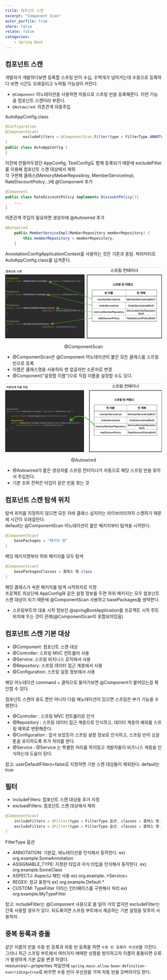 ```yaml
---
title: 컴포넌트 스캔
excerpt: "Component Scan"
autor_porfile: true
share: false
relate: false
categories:
    - Spring Boot
---
```


## 컴포넌트 스캔
개발자가 개발하다보면 등록할 스프링 빈이 수십, 수백개가 넘어가는데 수동으로 등록하다 보면 시간도 오래걸리고 누락될 가능성이 커진다.  
* `@Component` 어노테이션을 사용하면 자동으로 스프링 빈을 등록해준다. 이런 기능을 컴포넌트 스캔이라 부른다.
* `@Autowired`: 의존관계 자동주입

AutoAppConfig.class
~~~java
@Configuration
@ComponentScan(
        excludeFilters = @ComponentScan.Filter(type = FilterType.ANNOTATION, classes = Configuration.class)
)
public class AutoAppConfig {
}
~~~
이전에 만들어두었던 AppConfig, TestConfig도 함께 등록되기 때문에 excludeFilter를 이용해 컴포넌트 스캔 대상에서 제외  
각 구현체 클래스(MemoryMeberRepositroy, MemberServiceImpl, RateDiscountPolicy...)에 @Component 추가
~~~java
@Component
public class RateDiscountPolicy implements DiscountPolicy(){
    ...
}
~~~
의존관계 주입이 필요하면 생성자에 @Autowired 추가
~~~java
@Autowired
    public MemberServiceImpl(MemberRepository memberRepository) {
        this.memberRepository = memberRepository;
    }
~~~

AnnotationConfigApplicationContext를 사용하는 것은 기존과 동일. 파라미터로 AutoAppConfig.class를 넘겨준다.

<div><img src = "../../assets/images/blogImg/2022-03-14-1.jpg"/></div>
<p align="center">@ComponentScan</p>

* @ComponentScan은 @Component 어노테이션이 붙은 모든 클래스를 스프링 빈으로 등록
* 이름은 클래스명을 사용하되 맨 앞글자만 소문자로 변경
* @Component("설정할 이름")으로 직접 이름을 설정할 수도 있다.

<div><img src = "../../assets/images/blogImg/2022-03-14-2.jpg"/></div>
<p align="center">@Autowired</p>

* @Autowired가 붙은 생성자를 스프링 컨터이너가 자동으로 해당 스프링 빈을 찾아서 주입한다.
* 기본 조회 전략은 타입이 같은 빈을 찾는 것

## 컴포넌트 스캔 탐색 위치
탐색 위치를 지정하지 않으면 모든 자바 클래스 심지어는 라이브러리까지 스캔하기 때문에 시간이 오래걸린다.  
default는 @ComponentScan 어노테이션이 붙은 패키지부터 탐색을 시작한다.
~~~java
@ComponentScan(
    basePackages = "패키지 명"
)
~~~
해당 패키지명부터 하위 패키지를 모두 탐색
~~~java
@ComponentScan(
    basePackagesClasses = 클래스 명.class
)
~~~
해당 클래스가 속한 패키지를 탐색 시작위치로 지정  
프로젝트 최상단에 AppConfig와 같은 설정 정보를 두면 하위 패키지는 모두 컴포넌트 스캔 대상이 되기 때문에 @ComponentScan 사용하고 basePackages를 생략한다. 
* 스프링부트의 대표 시작 정보인 @springBootApplication를 프로젝트 시작 루트 위치에 두는 것이 관례(@ComponentScan이 포함되어있음)

## 컴포넌트 스캔 기본 대상
* @Component: 컴포넌트 스캔 대상
* @Controller: 스프링 MVC 컨트롤러 사용
* @Service: 스프링 비지니스 로직에서 사용
* @Repository: 스프링 데이터 접근 계층에서 사용 
* @Configuration: 스프링 설정 정보에서 사용

해당 어노테이션 command + 클릭으로 들어가보면 @Component가 붙어있는걸 확인할 수 있다.  

컴포넌트 스캔의 용도 뿐만 아니라 다음 애노테이션이 있으면 스프링은 부가 기능을 수행한다. 
* @Controller : 스프링 MVC 컨트롤러로 인식
* @Repository : 스프링 데이터 접근 계층으로 인식하고, 데이터 계층의 예외를 스프링 예외로 변환해준다. 
* @Configuration : 앞서 보았듯이 스프링 설정 정보로 인식하고, 스프링 빈이 싱글톤을 유지하도록 추가 처리를 한다.
* @Service : @Service 는 특별한 처리를 하지않고 개발자들이 비즈니스 계층을 인식하는데 도움이 된다.

참고: userDefaultFilters=false로 지정하면 기본 스캔 대상들이 제외된다. default는 true

## 필터
* includeFilters: 컴포넌트 스캔 대상을 추가 지정
* excluedFilters: 컴포넌트 스캔 대상에서 제외
~~~java
@ComponentScan(
    includeFilters = @Filter(type = FilterType.옵션, classes = 클래스 명.class,
    excludeFilters = @Filter(type = FilterType.옵션, classes = 클래스 명.class)
)
~~~
FilterType 옵션
* ANNOTATION: 기본값, 애노테이션을 인식해서 동작한다. ex) org.example.SomeAnnotation
* ASSIGNABLE_TYPE: 지정한 타입과 자식 타입을 인식해서 동작한다. ex) org.example.SomeClass
* ASPECTJ: AspectJ 패턴 사용 ex) org.example..*Service+
* REGEX: 정규 표현식 ex) org\.example\.Default.*
* CUSTOM: TypeFilter 이라는 인터페이스를 구현해서 처리 ex) org.example.MyTypeFilter

참고: includeFilter는 @Component 사용으로 쓸 일이 거의 없지만 excludeFilter는 간혹 사용할 경우가 있다. 되도록이면 스프링 부트에서 제공하는 기본 설정을 맞추어 사용하자.

## 중복 등록과 충돌
같은 이름의 빈을 수동 빈 등록과 자동 빈 등록을 하면 `수동 빈 등록이 우선권`</span>을 가진다.  
그러나 최근 스프링 부트에서 여러가지 애매한 상황을 방지하고자 이름이 충돌되면 오류가 발생하게 기본 값을 변경 하였다.  
resources/~.properties 파일안에 `spring.main.allow-bean-definition-overriding=true`로 바꾸면 수동 빈이 우선권을 가져 자동 빈을 오버라이딩 한다. 